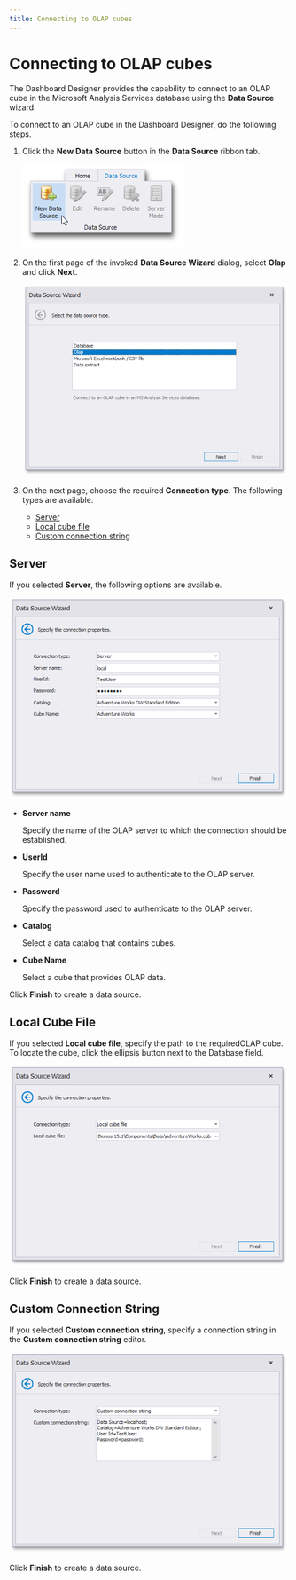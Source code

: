 ```yaml
---
title: Connecting to OLAP cubes
---
```

# Connecting to OLAP cubes
The Dashboard Designer provides the capability to connect to an OLAP cube in the Microsoft Analysis Services database using the **Data Source** wizard.

To connect to an OLAP cube in the Dashboard Designer, do the following steps.
1. Click the **New Data Source** button in the **Data Source** ribbon tab.
	
	![DataBinding_NewDataSource](../../../images/Img18472.png)
2. On the first page of the invoked **Data Source Wizard** dialog, select **Olap** and click **Next**.
	
	![DataSourceWizard_DataSourceType_Olap](../../../images/Img120680.png)
3. On the next page, choose the required **Connection type**. The following types are available.
	* [Server](#server)
	* [Local cube file](#local-cube-file)
	* [Custom connection string](#custom-connection-string)

## <a name="server"/>Server
If you selected **Server**, the following options are available.

![DataSourceWizard_OlapServer](../../../images/Img118049.png)
* **Server name**
	
	Specify the name of the OLAP server to which the connection should be established.
* **UserId**
	
	Specify the user name used to authenticate to the OLAP server.
* **Password**
	
	Specify the password used to authenticate to the OLAP server.
* **Catalog**
	
	Select a data catalog that contains cubes.
* **Cube Name**
	
	Select a cube that provides OLAP data.

Click **Finish** to create a data source.

## <a name="local-cube-file"/>Local Cube File
If you selected **Local cube file**, specify the path to the requiredOLAP cube. To locate the cube, click the ellipsis button next to the Database field.

![DataSourceWizard_OlapLocalFile](../../../images/Img118050.png)

Click **Finish** to create a data source.

## <a name="custom-connection-string"/>Custom Connection String
If you selected **Custom connection string**, specify a connection string in the **Custom connection string** editor.

![DataSourceWizard_CustomString](../../../images/Img118051.png)

Click **Finish** to create a data source.
